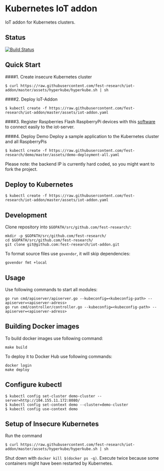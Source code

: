 # Kubernetes IoT addon
IoT addon for Kubernetes clusters.

## Status
[![Build Status](https://travis-ci.org/fest-research/iot-addon.svg?branch=master)](https://travis-ci.org/fest-research/iot-addon)

## Quick Start

####1. Create insecure Kubernetes cluster

```shell
$ curl https://raw.githubusercontent.com/fest-research/iot-addon/master/assets/hyperkube/hyperkube.sh | sh
```

####2. Deploy IoT-Addon

```shell
$ kubectl create -f https://raw.githubusercontent.com/fest-research/iot-addon/master/assets/iot-addon.yaml
```

####3. Register Raspberries
Flash RaspberryPi devices with this [software](https://github.com/fest-research/ubikube) to connect easily to the iot-server. 

####4. Deploy Demo
Deploy a sample application to the Kubernetes cluster and all RaspberryPis

```shell
$ kubectl create -f https://raw.githubusercontent.com/fest-research/demo/master/assets/demo-deployment-all.yaml
```
Please note: the backend IP is currently hard coded, so you might want to fork the project.


## Deploy to Kubernetes

```shell
$ kubectl create -f https://raw.githubusercontent.com/fest-research/iot-addon/master/assets/iot-addon.yaml
```

## Development
Clone repository into `$GOPATH/src/github.com/fest-research/`:
```
mkdir -p $GOPATH/src/github.com/fest-research/
cd $GOPATH/src/github.com/fest-research/
git clone git@github.com:fest-research/iot-addon.git
```

To format source files use `govendor`, it will skip dependencies:

```
govendor fmt +local
```

## Usage
Use following commands to start all modules:

```
go run cmd/apiserver/apiserver.go --kubeconfig=<kubeconfig-path> --apiserver=<apiserver-adress>
go run cmd/controller/controller.go --kubeconfig=<kubeconfig-path> --apiserver=<apiserver-adress>
```

## Building Docker images
To build docker images use following command:
```
make build
```

To deploy it to Docker Hub use following commands:
```
docker login
make deploy
```

## Configure kubectl

```shell
$ kubectl config set-cluster demo-cluster --server=http://104.155.11.172:8080/
$ kubectl config set-context demo --cluster=demo-cluster
$ kubectl config use-context demo
```

## Setup of Insecure Kubernetes

Run the command 
```
$ curl https://raw.githubusercontent.com/fest-research/iot-addon/master/assets/hyperkube/hyperkube.sh | sh
```

Shut down with `docker kill $(docker ps -q)`. Execute twice because some containers might have been restarted by Kubernetes.
